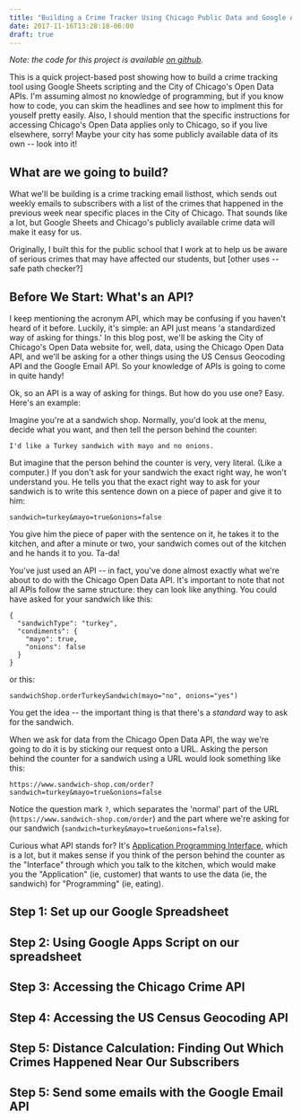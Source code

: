 ```yaml
---
title: "Building a Crime Tracker Using Chicago Public Data and Google Apps Script"
date: 2017-11-16T13:28:18-06:00
draft: true
---
```


*Note: the code for this project is available [on github](link).*

This is a quick project-based post showing how to build a crime tracking tool using Google Sheets scripting and the City of Chicago's Open Data APIs. I'm assuming almost no knowledge of programming, but if you know how to code, you can skim the headlines and see how to implment this for youself pretty easily. Also, I should mention that the specific instructions for accessing Chicago's Open Data applies only to Chicago, so if you live elsewhere, sorry! Maybe your city has some publicly available data of its own -- look into it!

## What are we going to build? ##

What we'll be building is a crime tracking email listhost, which sends out weekly emails to subscribers with a list of the crimes that happened in the previous week near specific places in the City of Chicago. That sounds like a lot, but Google Sheets and Chicago's publicly available crime data will make it easy for us. 

Originally, I built this for the public school that I work at to help us be aware of serious crimes that may have affected our students, but [other uses -- safe path checker?]

## Before We Start: What's an API? ##
I keep mentioning the acronym API, which may be confusing if you haven't heard of it before. Luckily, it's simple: an API just means 'a standardized way of asking for things.' In this blog post, we'll be asking the City of Chicago's Open Data website for, well, data, using the Chicago Open Data API, and we'll be asking for a other things using the US Census Geocoding API and the Google Email API. So your knowledge of APIs is going to come in quite handy!

Ok, so an API is a way of asking for things. But how do you use one? Easy. Here's an example:

Imagine you're at a sandwich shop. Normally, you'd look at the menu, decide what you want, and then tell the person behind the counter: 
```
I'd like a Turkey sandwich with mayo and no onions.
``` 

But imagine that the person behind the counter is very, very literal. (Like a computer.) If you don't ask for your sandwich the exact right way, he won't understand you. He tells you that the exact right way to ask for your sandwich is to write this sentence down on a piece of paper and give it to him:
```
sandwich=turkey&mayo=true&onions=false
```

You give him the piece of paper with the sentence on it, he takes it to the kitchen, and after a minute or two, your sandwich comes out of the kitchen and he hands it to you. Ta-da!

You've just used an API -- in fact, you've done almost exactly what we're about to do with the Chicago Open Data API. It's important to note that not all APIs follow the same structure: they can look like anything. You could have asked for your sandwich like this:
```
{
  "sandwichType": "turkey",
  "condiments": {
    "mayo": true,
    "onions": false
  }
}
```
or this:
```
sandwichShop.orderTurkeySandwich(mayo="no", onions="yes")
```
You get the idea -- the important thing is that there's a *standard* way to ask for the sandwich.

When we ask for data from the Chicago Open Data API, the way we're going to do it is by sticking our request onto a URL. Asking the person behind the counter for a sandwich using a URL would look something like this:
```
https://www.sandwich-shop.com/order?sandwich=turkey&mayo=true&onions=false
```
Notice the question mark ```?```, which separates the 'normal' part of the URL (```https://www.sandwich-shop.com/order```) and the part where we're asking for our sandwich (```sandwich=turkey&mayo=true&onions=false```).

Curious what API stands for? It's [Application Programming Interface](https://en.wikipedia.org/wiki/Application_programming_interface), which is a lot, but it makes sense if you think of the person behind the counter as the "Interface" through which you talk to the kitchen, which would make you the "Application" (ie, customer) that wants to use the data (ie, the sandwich) for "Programming" (ie, eating).

## Step 1: Set up our Google Spreadsheet ##

## Step 2: Using Google Apps Script on our spreadsheet ##

## Step 3: Accessing the Chicago Crime API ##

## Step 4: Accessing the US Census Geocoding API ##

## Step 5: Distance Calculation: Finding Out Which Crimes Happened Near Our Subscribers ##

## Step 5: Send some emails with the Google Email API ##